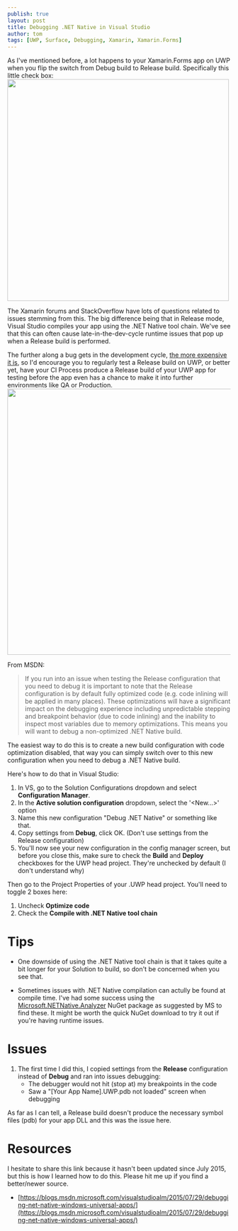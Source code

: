 ```yaml
---
publish: true
layout: post
title: Debugging .NET Native in Visual Studio
author: tom
tags: [UWP, Surface, Debugging, Xamarin, Xamarin.Forms]
---
```


As I've mentioned before, a lot happens to your Xamarin.Forms app on UWP when you flip the switch from Debug build to Release build. Specifically this little check box: 
<img src="{{site.baseurl}}/images/NetNativeDebugging/CompileCheckBox.png" width="500" />

The Xamarin forums and StackOverflow have lots of questions related to issues stemming from this.  The big difference being that in Release mode, Visual Studio compiles your app using the .NET Native tool chain.  We've see that this can often cause late-in-the-dev-cycle runtime issues that pop up when a Release build is performed. 

The further along a bug gets in the development cycle, [the more expensive it is](http://blog.celerity.com/the-true-cost-of-a-software-bug), so I'd encourage you to regularly test a Release build on UWP, or better yet, have your CI Process produce a Release build of your UWP app for testing before the app even has a chance to make it into further environments like QA or Production.
<img src="{{site.baseurl}}/images/NetNativeDebugging/costofasoftwarebug.jpg" width="600" />

From MSDN:

> If you run into an issue when testing the Release configuration that you need to debug it is important to note that the Release configuration is by default fully optimized code (e.g. code inlining will be applied in many places). These optimizations will have a significant impact on the debugging experience including unpredictable stepping and breakpoint behavior (due to code inlining) and the inability to inspect most variables due to memory optimizations. This means you will want to debug a non-optimized .NET Native build. 

The easiest way to do this is to create a new build configuration with code optimization disabled, that way you can simply switch over to this new configuration when you need to debug a .NET Native build.  

Here's how to do that in Visual Studio:

1. In VS, go to the Solution Configurations dropdown and select **Configuration Manager**.
2. In the **Active solution configuration** dropdown, select the '<New...>' option
3. Name this new configuration "Debug .NET Native" or something like that.
4. Copy settings from **Debug**, click OK.  (Don't use settings from the Release configuration)
5. You'll now see your new configuration in the config manager screen, but before you close this, make sure to check the **Build** and **Deploy** checkboxes for the UWP head project.  They're unchecked by default (I don't understand why)

Then go to the Project Properties of your .UWP head project.  You'll need to toggle 2 boxes here:

1. Uncheck **Optimize code**
2. Check the **Compile with .NET Native tool chain**


# Tips

- One downside of using the .NET Native tool chain is that it takes quite a bit longer for your Solution to build, so don't be concerned when you see that.

- Sometimes issues with .NET Native compilation can actully be found at compile time.  I've had some success using the [Microsoft.NETNative.Analyzer](https://www.nuget.org/packages/Microsoft.NETNative.Analyzer/) NuGet package as suggested by MS to find these.  It might be worth the quick NuGet download to try it out if you're having runtime issues.


# Issues

1. The first time I did this, I copied settings from the **Release** configuration instead of **Debug** and ran into issues debugging:
    - The debugger would not hit (stop at) my breakpoints in the code
    - Saw a "[Your App Name].UWP.pdb not loaded" screen when debugging

 As far as I can tell, a Release build doesn't produce the necessary symbol files (pdb) for your app DLL and this was the issue here.

# Resources

I hesitate to share this link because it hasn't been updated since July 2015, but this is how I learned how to do this.  Please hit me up if you find a better/newer source.

- [https://blogs.msdn.microsoft.com/visualstudioalm/2015/07/29/debugging-net-native-windows-universal-apps/](https://blogs.msdn.microsoft.com/visualstudioalm/2015/07/29/debugging-net-native-windows-universal-apps/)
